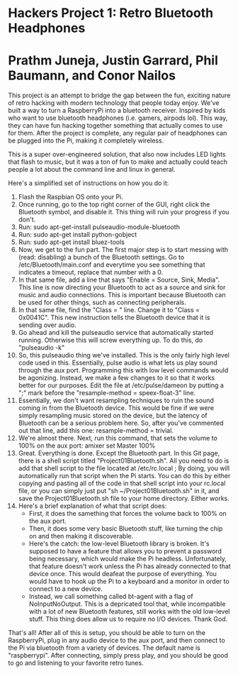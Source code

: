 # Hackers Project 1: Retro Bluetooth Headphones
# Prathm Juneja, Justin Garrard, Phil Baumann, and Conor Nailos
This project is an attempt to bridge the gap between the fun, exciting nature of retro hacking with modern technology that people today enjoy.
We've built a way to turn a RaspberryPi into a bluetooth receiver. Inspired by kids who want to use bluetooth headphones (i.e. gamers, airpods lol). This way, they can have fun hacking together something that actually comes to use for them. After the project is complete, any regular pair of headphones can be plugged into the Pi, making it completely wireless.

This is a super over-engineered solution, that also now includes LED lights that flash to music, but it was a ton of fun to make and actually could teach people a lot about the command line and linux in general.

Here's a simplified set of instructions on how you do it:
1. Flash the Raspbian OS onto your Pi.
2. Once running, go to the top right corner of the GUI, right click the Bluetooth symbol, and disable it. This thing will ruin your progress if you don't.
3. Run: sudo apt-get-install pulseaudio-module-bluetooth
4. Run: sudo apt-get install python-gobject
5. Run: sudo apt-get install bluez-tools
5. Now, we get to the fun part. The first major step is to start messing with (read: disabling) a bunch of the Bluetooth settings. Go to /etc/Bluetooth/main.conf and everytime you see something that indicates a timeout, replace that number with a 0. 
6. In that same file, add a line that says "Enable = Source, Sink, Media". This line is now directing your Bluetooth to act as a source and sink for music and audio connections. This is important because Bluetooth can be used for other things, such as connecting peripherals.
7. In that same file, find the "Class = " line. Change it to "Class = 0x0041C". This new instruction tells the Bluetooth device that it is sending over audio.
8. Go ahead and kill the pulseaudio service that automatically started running. Otherwise this will screw everything up. To do this, do "pulseaudio -k"
9. So, this pulseaudio thing we've installed. This is the only fairly high level code used in this. Essentially, pulse audio is what lets us play sound through the aux port. Programming this with low level commands would be agonizing. Instead, we make a few changes to it so that it works better for our purposes. Edit the file at /etc/pulse/dameon by putting a ";" mark before the "resample-method = speex-float-3" line. 
10. Essentially, we don't want resampling techniques to ruin the sound coming in from the Bluetooth device. This would be fine if we were simply resampling music stored on the device, but the latency of Bluetooth can be a serious problem here. So, after you've commented out that line, add this one: resample-method = trivial.
11. We're almost there. Next, run this command, that sets the volume to 100% on the aux port: amixer set Master 100% 
12. Great. Everything is done. Except the Bluetooth part. In this Git page, there is a shell script titled "Project01Bluetooth.sh". All you need to do is add that shell script to the file located at /etc/rc.local ; By doing, you will automatically run that script when the Pi starts. You can do this by either copying and pasting all of the code in that shell script into your rc.local file, or you can simply just put "sh ~/Project01Bluetooth.sh" in it, and save the Project01Bluetooth.sh file to your home directory. Either works.
13. Here's a brief explanation of what that script does:
      - First, it does the samething that forces the volume back to 100% on the aux port.
      - Then, it does some very basic Bluetooth stuff, like turning the chip on and then making it discoverable.
      - Here's the catch: the low-level Bluetooth library is broken. It's supposed to have a feature that allows you to prevent a       password being necessary, which would make the Pi headless. Unfortunately, that feature doesn't work unless the Pi has already connected to that device once. This would deafeat the purpose of everything. You would have to hook up the Pi to a keyboard and a monitor in order to connect to a new device.
      - Instead, we call something called bt-agent with a flag of NoInputNoOutput. This is a depricated tool that, while incompatible with a lot of new Bluetooth features, still works with the old low-level stuff. This thing does allow us to require no I/O devices. Thank God.
      
 That's all! After all of this is setup, you should be able to turn on the RaspberryPi, plug in any audio device to the aux port, and then connect to the Pi via bluetooth from a variety of devices. The default name is "raspberrypi". After connecting, simply press play, and you should be good to go and listening to your favorite retro tunes.
